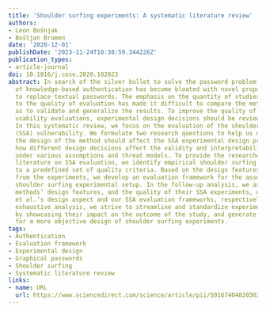 ```yaml
---
title: 'Shoulder surfing experiments: A systematic literature review'
authors:
- Leon Bošnjak
- Boštjan Brumen
date: '2020-12-01'
publishDate: '2023-11-24T10:38:59.344226Z'
publication_types:
- article-journal
doi: 10.1016/j.cose.2020.102023
abstract: In search of the silver bullet to solve the password problem, the field
  of knowledge-based authentication has become bloated with novel proposals aiming
  to replace textual passwords. The emphasis on the quantity of studies as opposed
  to the quality of evaluation has made it difficult to compare the methods, as well
  as to validate and generalize the results. To improve the quality of security and
  usability evaluations, experimental design decisions should be reviewed and standardized.
  In this systematic review, we focus on the evaluation of the shoulder surfing attack
  (SSA) vulnerability. We formulate two research questions to help us determine how
  the design of the method should affect the SSA experimental design process, and
  how different design decisions affect the validity and interpretability of the results
  under various assumptions and threat models. To provide the researchers with comprehensive
  literature on SSA evaluation, we identify empirical shoulder surfing studies conforming
  to a predefined set of quality criteria. Based on the design features extracted
  from the experiments, we develop an evaluation framework for the assessment of the
  shoulder surfing experimental setup. In the follow-up analysis, we assess the proposed
  methods’ design features, and the quality of their SSA experiments, using Schaub
  et al.’s design aspect and our SSA evaluation frameworks, respectively. Through
  exhaustive analysis, we strive to streamline and standardize experimental decisions
  by showcasing their impact on the outcome of the study, and generate guidelines
  for a more objective design of shoulder surfing experiments.
tags:
- Authentication
- Evaluation framework
- Experimental design
- Graphical passwords
- Shoulder surfing
- Systematic literature review
links:
- name: URL
  url: https://www.sciencedirect.com/science/article/pii/S0167404820302960
---
```

